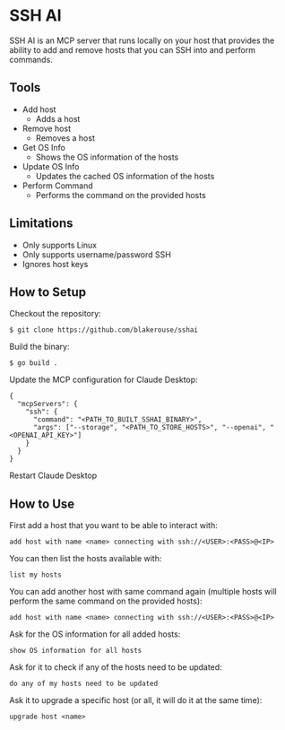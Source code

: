 # SSH AI
SSH AI is an MCP server that runs locally on your host that provides the ability to add and remove
hosts that you can SSH into and perform commands.

## Tools

- Add host
  - Adds a host
- Remove host
  - Removes a host
- Get OS Info
  - Shows the OS information of the hosts
- Update OS Info
  - Updates the cached OS information of the hosts
- Perform Command
  - Performs the command on the provided hosts

## Limitations

- Only supports Linux
- Only supports username/password SSH
- Ignores host keys


## How to Setup

Checkout the repository:

```shell
$ git clone https://github.com/blakerouse/sshai
```

Build the binary:

```shell
$ go build .
```

Update the MCP configuration for Claude Desktop:

```
{
  "mcpServers": {
    "ssh": {
      "command": "<PATH_TO_BUILT_SSHAI_BINARY>",
      "args": ["--storage", "<PATH_TO_STORE_HOSTS>", "--openai", "<OPENAI_API_KEY>"]
    }
  }
}
```

Restart Claude Desktop

## How to Use

First add a host that you want to be able to interact with:

`add host with name <name> connecting with ssh://<USER>:<PASS>@<IP>`

You can then list the hosts available with:

`list my hosts`

You can add another host with same command again (multiple hosts will perform the same
command on the provided hosts):

`add host with name <name> connecting with ssh://<USER>:<PASS>@<IP>`

Ask for the OS information for all added hosts:

`show OS information for all hosts`

Ask for it to check if any of the hosts need to be updated:

`do any of my hosts need to be updated`

Ask it to upgrade a specific host (or all, it will do it at the same time):

`upgrade host <name>`
